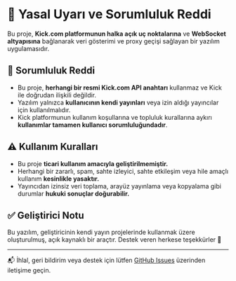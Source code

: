 # 📄 Yasal Uyarı ve Sorumluluk Reddi

Bu proje, **Kick.com platformunun halka açık uç noktalarına** ve **WebSocket altyapısına** bağlanarak veri gösterimi ve proxy geçişi sağlayan bir yazılım uygulamasıdır.

## 🔐 Sorumluluk Reddi

- Bu proje, **herhangi bir resmi Kick.com API anahtarı** kullanmaz ve Kick ile doğrudan ilişkili değildir.
- Yazılım yalnızca **kullanıcının kendi yayınları** veya izin aldığı yayıncılar için kullanılmalıdır.
- Kick platformunun kullanım koşullarına ve topluluk kurallarına aykırı **kullanımlar tamamen kullanıcı sorumluluğundadır**.

## ⚠️ Kullanım Kuralları

- Bu proje **ticari kullanım amacıyla geliştirilmemiştir.**
- Herhangi bir zararlı, spam, sahte izleyici, sahte etkileşim veya hile amaçlı kullanım **kesinlikle yasaktır.**
- Yayıncıdan izinsiz veri toplama, arayüz yayınlama veya kopyalama gibi durumlar **hukuki sonuçlar doğurabilir.**

## ✅ Geliştirici Notu

Bu yazılım, geliştiricinin kendi yayın projelerinde kullanmak üzere oluşturulmuş, açık kaynaklı bir araçtır. Destek veren herkese teşekkürler 🙏

---

📬 İhlal, geri bildirim veya destek için lütfen [GitHub Issues](https://github.com/TKNAjans/KickStream-Overlay-API-Proxy/issues) üzerinden iletişime geçin.
